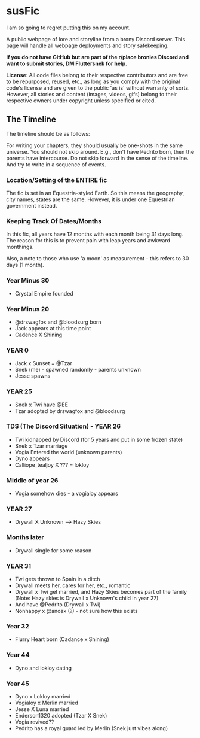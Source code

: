 # susFic

I am so going to regret putting this on my account.

A public webpage of lore and storyline from a brony Discord server. This page will handle all webpage deployments and story safekeeping.

**If you do not have GitHub but are part of the r/place bronies Discord and want to submit stories, DM Fluttersnek for help.**

**License**: All code files belong to their respective contributors and are free to be repurposed, reused, etc., as long as you comply with the original code's license and are given to the public 'as is' without warranty of sorts. However, all stories and content (images, videos, gifs) belong to their respective owners under copyright unless specified or cited.

## The Timeline

The timeline should be as follows:

For writing your chapters, they should usually be one-shots in the same universe. You should not skip around. E.g., don't have Pedrito born, then the parents have intercourse. Do not skip forward in the sense of the timeline. And try to write in a sequence of events.

### Location/Setting of the ENTIRE fic

The fic is set in an Equestria-styled Earth. So this means the geography, city names, states are the same. However, it is under one Equestrian government instead.

### Keeping Track Of Dates/Months

In this fic, all years have 12 months with each month being 31 days long. The reason for this is to prevent pain with leap years and awkward monthings.

Also, a note to those who use 'a moon' as measurement - this refers to 30 days (1 month).

### Year Minus 30

- Crystal Empire founded

### Year Minus 20

- @drswagfox and @bloodsurg born
- Jack appears at this time point
- Cadence X Shining

### YEAR 0

- Jack x Sunset = @Tzar
- Snek (me) - spawned randomly - parents unknown
- Jesse spawns

### YEAR 25

- Snek x Twi have @EE
- Tzar adopted by drswagfox and @bloodsurg

### TDS (The Discord Situation) - YEAR 26

- Twi kidnapped by Discord (for 5 years and put in some frozen state)
- Snek x Tzar marriage
- Vogia Entered the world (unknown parents)
- Dyno appears
- Calliope_tealjoy X ??? = lokloy

### Middle of year 26

- Vogia somehow dies - a vogialoy appears

### YEAR 27

- Drywall X Unknown --> Hazy Skies

### Months later

- Drywall single for some reason

### YEAR 31

- Twi gets thrown to Spain in a ditch
- Drywall meets her, cares for her, etc., romantic
- Drywall x Twi get married, and Hazy Skies becomes part of the family (Note: Hazy skies is Drywall x Unknown's child in year 27)
- And have @Pedrito (Drywall x Twi)
- Nonhappy x @anoax (?) - not sure how this exists

### Year 32

- Flurry Heart born (Cadance x Shining)

### Year 44

- Dyno and lokloy dating

### Year 45

- Dyno x Lokloy married
- Vogialoy x Merlin married
- Jesse X Luna married
- Enderson1320 adopted (Tzar X Snek)
- Vogia revived??
- Pedrito has a royal guard led by Merlin (Snek just vibes along)
